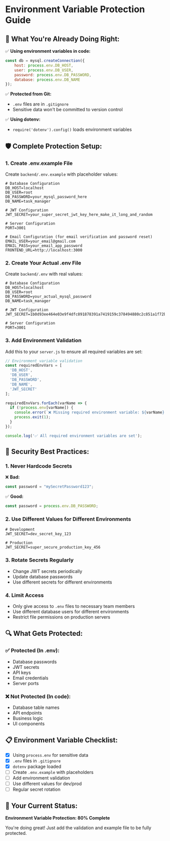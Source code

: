 # Environment Variable Protection Guide

## 🔐 **What You're Already Doing Right:**

✅ **Using environment variables in code:**
```javascript
const db = mysql.createConnection({
    host: process.env.DB_HOST,
    user: process.env.DB_USER,
    password: process.env.DB_PASSWORD,
    database: process.env.DB_NAME
});
```

✅ **Protected from Git:**
- `.env` files are in `.gitignore`
- Sensitive data won't be committed to version control

✅ **Using dotenv:**
- `require('dotenv').config()` loads environment variables

## 🛡️ **Complete Protection Setup:**

### 1. **Create .env.example File**
Create `backend/.env.example` with placeholder values:

```env
# Database Configuration
DB_HOST=localhost
DB_USER=root
DB_PASSWORD=your_mysql_password_here
DB_NAME=task_manager

# JWT Configuration
JWT_SECRET=your_super_secret_jwt_key_here_make_it_long_and_random

# Server Configuration
PORT=3001

# Email Configuration (for email verification and password reset)
EMAIL_USER=your_email@gmail.com
EMAIL_PASS=your_email_app_password
FRONTEND_URL=http://localhost:3000
```

### 2. **Create Your Actual .env File**
Create `backend/.env` with real values:

```env
# Database Configuration
DB_HOST=localhost
DB_USER=root
DB_PASSWORD=your_actual_mysql_password
DB_NAME=task_manager

# JWT Configuration
JWT_SECRET=1b0d93ee464e03e9f4dfc891878391a7419159c378494880c2c851a1f72be440

# Server Configuration
PORT=3001
```

### 3. **Add Environment Validation**
Add this to your `server.js` to ensure all required variables are set:

```javascript
// Environment variable validation
const requiredEnvVars = [
  'DB_HOST',
  'DB_USER', 
  'DB_PASSWORD',
  'DB_NAME',
  'JWT_SECRET'
];

requiredEnvVars.forEach(varName => {
  if (!process.env[varName]) {
    console.error(`❌ Missing required environment variable: ${varName}`);
    process.exit(1);
  }
});

console.log('✅ All required environment variables are set');
```

## 🚨 **Security Best Practices:**

### 1. **Never Hardcode Secrets**
❌ **Bad:**
```javascript
const password = "mySecretPassword123";
```

✅ **Good:**
```javascript
const password = process.env.DB_PASSWORD;
```

### 2. **Use Different Values for Different Environments**
```env
# Development
JWT_SECRET=dev_secret_key_123

# Production  
JWT_SECRET=super_secure_production_key_456
```

### 3. **Rotate Secrets Regularly**
- Change JWT secrets periodically
- Update database passwords
- Use different secrets for different environments

### 4. **Limit Access**
- Only give access to `.env` files to necessary team members
- Use different database users for different environments
- Restrict file permissions on production servers

## 🔍 **What Gets Protected:**

### ✅ **Protected (In .env):**
- Database passwords
- JWT secrets
- API keys
- Email credentials
- Server ports

### ❌ **Not Protected (In code):**
- Database table names
- API endpoints
- Business logic
- UI components

## 📋 **Environment Variable Checklist:**

- [x] Using `process.env` for sensitive data
- [x] `.env` files in `.gitignore`
- [x] `dotenv` package loaded
- [ ] Create `.env.example` with placeholders
- [ ] Add environment validation
- [ ] Use different values for dev/prod
- [ ] Regular secret rotation

## 🎯 **Your Current Status:**

**Environment Variable Protection: 80% Complete**

You're doing great! Just add the validation and example file to be fully protected.
